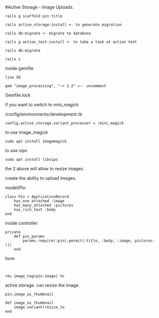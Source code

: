 #Active Storage - Image Uploads.

```
rails g scaffold pin title

rails active_storage:install <- to generate migration

rails db:migrate <- migrate to database

rails g action_text:install <- to take a look at action text

rails db:migrate

rails s
```

inside gemfile

```
line 50

gem "image_processing", "~> 1.2" <-- uncomment
```

Gemfile.lock

if you want to switch to mini_magick

/config/environments/development.rb

```
config.active_storage.variant_processor = :mini_magick
```

to use image_magick

```
sudo apt install imagemagick
```

to use vips


```
sudo apt install libvips
```

the 2 above will allow to resize images.

create the ability to upload images.

model/Pin

```
class Pin < ApplicationRecord
	has_one_attached :image 
	has_many_attached :pictures
	has_rich_text :body
end
```

inside controller


```
private
	def pin_params
		params.require(:pin).permit(:title, :body, :image, pictures: [])
	end
```

form

```


```

```
<%= image_tag(pin.image) %>
```


active storage. 
can resize the image.

```
pin.image_as_thumbnail
```

```
def image_as_thumbnail
	image.variant(resize_to
end
```
